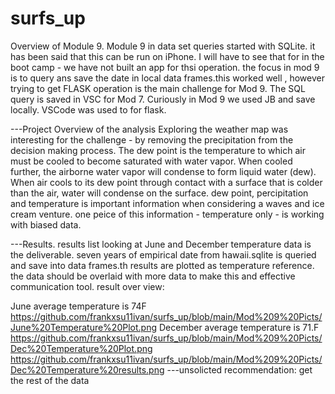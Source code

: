 # surfs_up
Overview of Module 9.
Module 9 in data set queries started with SQLite. it has been said that this can be run on iPhone. 
I will have to see that for in the boot camp - we have not built an app for thsi operation. 
the focus in mod 9 is to query ans save the date in local data frames.this worked well , however trying to get FLASK operation 
is the main challenge for Mod 9.
	The SQL query is saved in VSC for Mod 7. 
	Curiously in Mod 9 we used JB and save locally. 
	VSCode was used to for flask.

---Project Overview of the analysis
	Exploring the weather map was interesting for the challenge - by removing the precipitation from the decision making process.
	The dew point is the temperature to which air must be cooled to become saturated with water vapor. 
	When cooled further, the airborne water vapor will condense to form liquid water (dew). 
	When air cools to its dew point through contact with a surface that is colder than the air, 
	water will condense on the surface. dew point, percipitation and temperature is important information when considering a waves and ice cream venture.
	one peice of this information - temperature only - is working with biased data.

---Results. 
results list looking at June and December temperature data is the deliverable.
seven years of empirical date from hawaii.sqlite is queried and save into data frames.th results are plotted as temperature reference. 
the data should be overlaid with more data to make this and effective communication tool.
result over view:

June average temperature is 74F
https://github.com/frankxsu11ivan/surfs_up/blob/main/Mod%209%20Picts/June%20Temperature%20Plot.png
December average temperature is 71.F
https://github.com/frankxsu11ivan/surfs_up/blob/main/Mod%209%20Picts/Dec%20Temperature%20Plot.png
https://github.com/frankxsu11ivan/surfs_up/blob/main/Mod%209%20Picts/Dec%20Temperature%20results.png
---unsolicted recommendation:
	get the rest of the data

